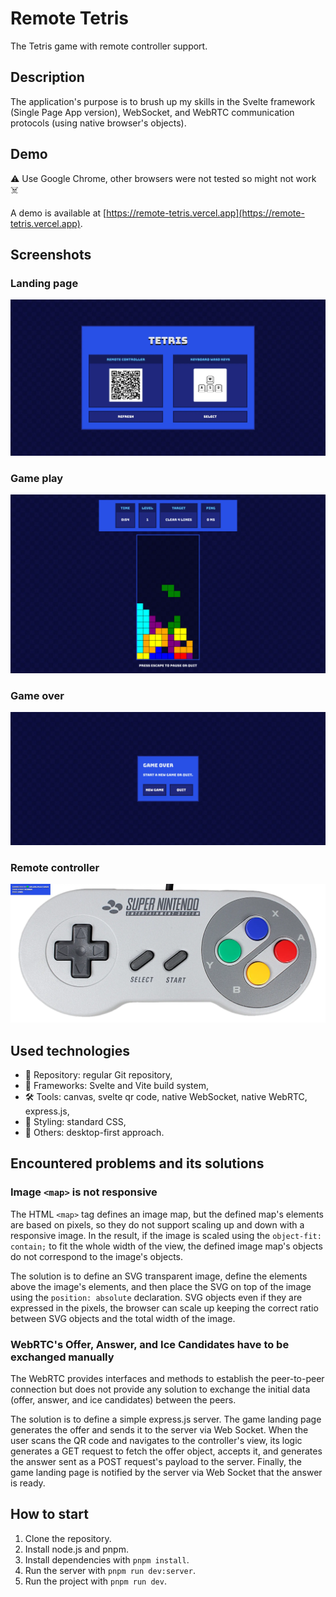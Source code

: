 # Remote Tetris

The Tetris game with remote controller support.

## Description

The application's purpose is to brush up my skills in the Svelte framework (Single Page App version), WebSocket, and WebRTC communication protocols (using native browser's objects).

## Demo

⚠️ Use Google Chrome, other browsers were not tested so might not work ☠️

A demo is available at [https://remote-tetris.vercel.app](https://remote-tetris.vercel.app).

## Screenshots

### Landing page

![landing-page](./screenshots/landing-page.webp)

### Game play

![game-play](./screenshots/gameplay.webp)

### Game over

![game-over](./screenshots/game-over.webp)

### Remote controller

![remote-controller](./screenshots/remote-controller.webp)

## Used technologies

- 🎁 Repository: regular Git repository,
- 🧰 Frameworks: Svelte and Vite build system,
- 🛠️ Tools: canvas, svelte qr code, native WebSocket, native WebRTC, express.js,
- 🎨 Styling: standard CSS,
- 💎 Others: desktop-first approach.

## Encountered problems and its solutions

### Image `<map>` is not responsive

The HTML `<map>` tag defines an image map, but the defined map's elements are based on pixels, so they do not support scaling up and down with a responsive image. In the result, if the image is scaled using the `object-fit: contain;` to fit the whole width of the view, the defined image map's objects do not correspond to the image's objects.

The solution is to define an SVG transparent image, define the elements above the image's elements, and then place the SVG on top of the image using the `position: absolute` declaration. SVG objects even if they are expressed in the pixels, the browser can scale up keeping the correct ratio between SVG objects and the total width of the image.

### WebRTC's Offer, Answer, and Ice Candidates have to be exchanged manually

The WebRTC provides interfaces and methods to establish the peer-to-peer connection but does not provide any solution to exchange the initial data (offer, answer, and ice candidates) between the peers.

The solution is to define a simple express.js server. The game landing page generates the offer and sends it to the server via Web Socket. When the user scans the QR code and navigates to the controller's view, its logic generates a GET request to fetch the offer object, accepts it, and generates the answer sent as a POST request's payload to the server. Finally, the game landing page is notified by the server via Web Socket that the answer is ready.


## How to start

1. Clone the repository.
2. Install node.js and pnpm.
3. Install dependencies with `pnpm install`.
4. Run the server with `pnpm run dev:server`.
5. Run the project with `pnpm run dev`.
